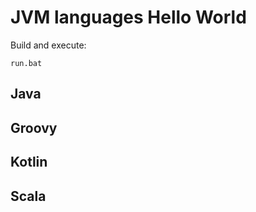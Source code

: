 # JVM languages Hello World

Build and execute:

```shell
run.bat
```

## Java

## Groovy

## Kotlin

## Scala